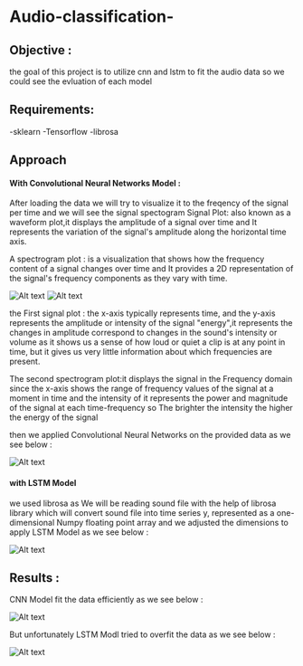 # Audio-classification-
## Objective :
the goal of this project is to utilize cnn and lstm to fit the audio data so we could see the evluation of each model 

## Requirements:
-sklearn 
-Tensorflow
-librosa
## Approach 
#### With Convolutional Neural Networks Model :
After loading the data we will try to visualize it to the freqency of the signal per time and we will see the signal spectogram 
Signal Plot: also known as a waveform plot,it displays the amplitude of a signal over time  and It represents the variation of the signal's amplitude along the horizontal time axis.

A spectrogram plot : is a visualization that shows how the frequency content of a signal changes over time and It provides a 2D representation of the signal's frequency components as they vary with time.

![Alt text]()
![Alt text]()


the First signal plot : the x-axis typically represents time, and the y-axis represents the amplitude or intensity of the signal "energy",it represents the changes in amplitude correspond to changes in the sound's intensity or volume as it shows us a sense of how loud or quiet a clip is at any point in time, but it gives us very little information about which frequencies are present.

The second spectrogram plot:it displays the signal in the Frequency domain since the x-axis shows the range of frequency values of the signal at a moment in time and the intensity of it represents the power and magnitude of the signal at each time-frequency so The brighter the intensity the higher the energy of the signal 

then we applied Convolutional Neural Networks on the provided data as we see below :

![Alt text]()

#### with LSTM Model 
we used librosa as We will be reading sound file with the help of librosa library which will convert sound file into time series y, represented as a one-dimensional Numpy floating point array and we adjusted the dimensions to apply LSTM Model as we see below :

![Alt text]()

## Results :

CNN Model fit the data efficiently as we see below :

![Alt text]()


But unfortunately LSTM Modl tried to overfit the data as we see below :

![Alt text]()







